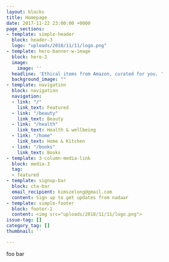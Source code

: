 ```yaml
---
layout: blocks
title: Homepage
date: 2017-11-22 23:00:00 +0000
page_sections:
- template: simple-header
  block: header-3
  logo: "uploads/2018/11/11/logo.png"
- template: hero-banner-w-image
  block: hero-2
  image:
    image: ''
  headline: 'Ethical items from Amazon, curated for you. '
  background_image: ""
- template: navigation
  block: navigation
  navigation:
  - link: "/"
    link_text: Featured
  - link: "/beauty"
    link_text: Beauty
  - link: "/health"
    link_text: Health & wellbeing
  - link: "/home"
    link_text: Home & Kitchen
  - link: "/books"
    link_text: Books
- template: 3-column-media-link
  block: media-3
  tag:
  - featured
- template: signup-bar
  block: cta-bar
  email_recipient: kimszelong@gmail.com
  content: Sign up to get updates from nadaar
- template: simple-footer
  block: footer-1
  content: <img src="uploads/2018/11/11/logo.png">
issue-tag: []
category_tag: []
thumbnail: ''

---
```

foo bar